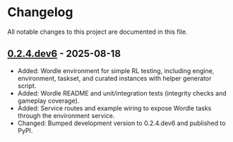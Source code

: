 # Changelog

All notable changes to this project are documented in this file.

## [0.2.4.dev6] - 2025-08-18
- Added: Wordle environment for simple RL testing, including engine, environment, taskset, and curated instances with helper generator script.
- Added: Wordle README and unit/integration tests (integrity checks and gameplay coverage).
- Added: Service routes and example wiring to expose Wordle tasks through the environment service.
- Changed: Bumped development version to 0.2.4.dev6 and published to PyPI.

[0.2.4.dev6]: https://github.com/synth-laboratories/synth-ai/releases/tag/v0.2.4.dev6
